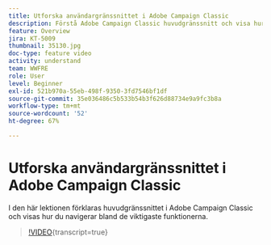 ```yaml
---
title: Utforska användargränssnittet i Adobe Campaign Classic
description: Förstå Adobe Campaign Classic huvudgränssnitt och visa hur du navigerar i huvudfunktionerna.
feature: Overview
jira: KT-5009
thumbnail: 35130.jpg
doc-type: feature video
activity: understand
team: WWFRE
role: User
level: Beginner
exl-id: 521b970a-55eb-498f-9350-3fd7546bf1df
source-git-commit: 35e036486c5b533b54b3f626d88734e9a9fc3b8a
workflow-type: tm+mt
source-wordcount: '52'
ht-degree: 67%

---
```


# Utforska användargränssnittet i Adobe Campaign Classic

I den här lektionen förklaras huvudgränssnittet i Adobe Campaign Classic och visas hur du navigerar bland de viktigaste funktionerna.

>[!VIDEO](https://video.tv.adobe.com/v/35130?quality=12&learn=on){transcript=true}
